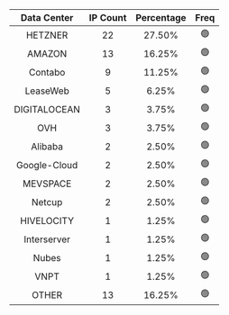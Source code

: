 | Data Center | IP Count | Percentage | Freq |
|:------------:|:--------:|:-----------:|:-----:|
| HETZNER | 22 | 27.50% | 🟢 |
| AMAZON | 13 | 16.25% | 🟢 |
| Contabo | 9 | 11.25% | 🟢 |
| LeaseWeb | 5 | 6.25% | 🟢 |
| DIGITALOCEAN | 3 | 3.75% | 🟢 |
| OVH | 3 | 3.75% | 🟢 |
| Alibaba | 2 | 2.50% | 🟢 |
| Google-Cloud | 2 | 2.50% | 🟢 |
| MEVSPACE | 2 | 2.50% | 🟢 |
| Netcup | 2 | 2.50% | 🟢 |
| HIVELOCITY | 1 | 1.25% | 🟢 |
| Interserver | 1 | 1.25% | 🟢 |
| Nubes | 1 | 1.25% | 🟢 |
| VNPT | 1 | 1.25% | 🟢 |
| OTHER | 13 | 16.25% | 🟢 |
